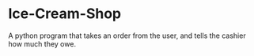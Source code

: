# Ice-Cream-Shop
A python program that takes an order from the user, and tells the cashier how much they owe.
